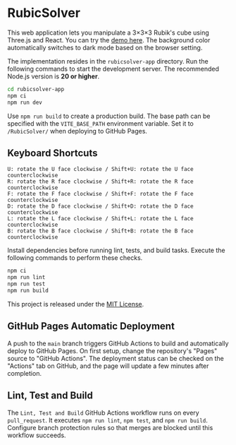 # RubicSolver

This web application lets you manipulate a 3×3×3 Rubik's cube using Three.js and React. You can try the [demo here](https://femon07.github.io/RubicSolver/).
The background color automatically switches to dark mode based on the browser setting.

The implementation resides in the `rubicsolver-app` directory. Run the following commands to start the development server. The recommended Node.js version is **20 or higher**.

```bash
cd rubicsolver-app
npm ci
npm run dev
```

Use `npm run build` to create a production build. The base path can be specified with the `VITE_BASE_PATH` environment variable. Set it to `/RubicSolver/` when deploying to GitHub Pages.

## Keyboard Shortcuts

```
U: rotate the U face clockwise / Shift+U: rotate the U face counterclockwise
R: rotate the R face clockwise / Shift+R: rotate the R face counterclockwise
F: rotate the F face clockwise / Shift+F: rotate the F face counterclockwise
D: rotate the D face clockwise / Shift+D: rotate the D face counterclockwise
L: rotate the L face clockwise / Shift+L: rotate the L face counterclockwise
B: rotate the B face clockwise / Shift+B: rotate the B face counterclockwise
```

Install dependencies before running lint, tests, and build tasks. Execute the following commands to perform these checks.

```bash
npm ci
npm run lint
npm run test
npm run build
```

This project is released under the [MIT License](LICENSE).

## GitHub Pages Automatic Deployment

A push to the `main` branch triggers GitHub Actions to build and automatically deploy to GitHub Pages. On first setup, change the repository's "Pages" source to "GitHub Actions". The deployment status can be checked on the "Actions" tab on GitHub, and the page will update a few minutes after completion.

## Lint, Test and Build

The `Lint, Test and Build` GitHub Actions workflow runs on every `pull_request`. It executes `npm run lint`, `npm test`, and `npm run build`. Configure branch protection rules so that merges are blocked until this workflow succeeds.
